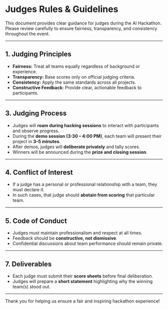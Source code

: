 # Judges Rules & Guidelines

This document provides clear guidance for judges during the AI Hackathon. Please review carefully to ensure fairness, transparency, and consistency throughout the event.

---

## 1. Judging Principles
- **Fairness:** Treat all teams equally regardless of background or experience.  
- **Transparency:** Base scores only on official judging criteria.  
- **Consistency:** Apply the same standards across all projects.  
- **Constructive Feedback:** Provide clear, actionable feedback to participants.  

---

## 3. Judging Process

- Judges will **roam during hacking sessions** to interact with participants and observe progress.  
- During the **demo session (3:30 – 4:00 PM)**, each team will present their project in **3–5 minutes**.  
- After demos, judges will **deliberate privately** and tally scores.  
- Winners will be announced during the **prize and closing session**.  

---

## 4. Conflict of Interest

- If a judge has a personal or professional relationship with a team, they must declare it.  
- In such cases, that judge should **abstain from scoring** that particular team.  

---

## 5. Code of Conduct

- Judges must maintain professionalism and respect at all times.  
- Feedback should be **constructive, not dismissive**.  
- Confidential discussions about team performance should remain private.  

---

## 7. Deliverables

- Each judge must submit their **score sheets** before final deliberation.  
- Judges will prepare a **short statement** highlighting why the winning team(s) stood out.  

---

Thank you for helping us ensure a fair and inspiring hackathon experience!  
